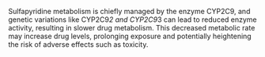 Sulfapyridine metabolism is chiefly managed by the enzyme CYP2C9, and genetic variations like CYP2C9*2 and CYP2C9*3 can lead to reduced enzyme activity, resulting in slower drug metabolism. This decreased metabolic rate may increase drug levels, prolonging exposure and potentially heightening the risk of adverse effects such as toxicity.